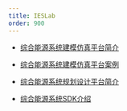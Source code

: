 ```yaml
---
title: IESLab
order: 900
---
```


* [综合能源系统建模仿真平台简介](intro_new.md)

* [综合能源系统建模仿真平台案例](example_new.md)

* [综合能源系统规划设计平台简介](./intro_IESplan/index.md)

* [综合能源系统SDK介绍](./ieslabsdk_new/index.md)
